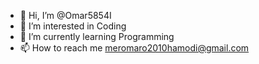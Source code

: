 - 👋 Hi, I’m @Omar5854I
- 👀 I’m interested in Coding
- 🌱 I’m currently learning Programming
- 📫 How to reach me meromaro2010hamodi@gmail.com

<!---
Omar5854I/Omar5854I is a ✨ special ✨ repository because its `README.md` (this file) appears on your GitHub profile.
You can click the Preview link to take a look at your changes.
--->
